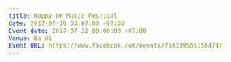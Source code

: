 ```yaml
---
title: Happy OK Music Festival
date: 2017-07-10 08:07:00 +07:00
Event date: 2017-07-22 00:00:00 +07:00
Venue: Ba Vi
Event URL: https://www.facebook.com/events/750319555150474/
---
```


